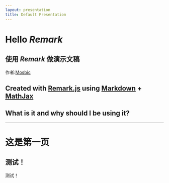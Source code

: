 ```yaml
---
layout: presentation
title: Default Presentation
---
```


# Hello *Remark*    

## 使用 *Remark* 做演示文稿  
             
作者:[Mosbic](http://halois.github.io/)
      
    
Created with [Remark.js](http://remarkjs.com/) using [Markdown](https://daringfireball.net/projects/markdown/) +  [MathJax](https://www.mathjax.org/)
---

## What is it and why should I be using it?

---
# 这是第一页

测试！
--
测试！
